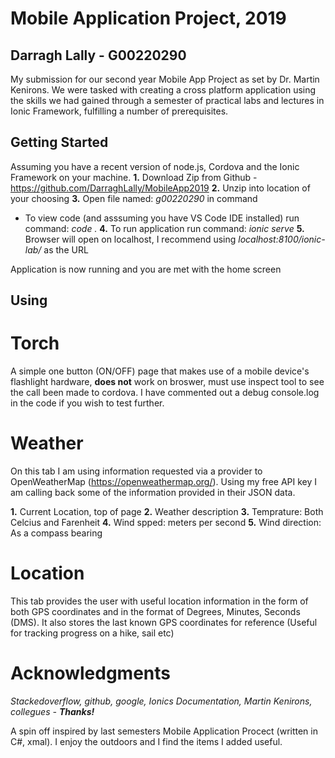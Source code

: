 # Mobile Application Project, 2019
## Darragh Lally - G00220290

My submission for our second year Mobile App Project as set by Dr. Martin Kenirons. We were tasked with creating a cross platform application using the skills we had gained through a semester of practical labs and lectures in Ionic Framework, fulfilling a number of prerequisites.

## Getting Started

Assuming you have a recent version of node.js, Cordova and the Ionic Framework on your machine.
  **1.** Download Zip from Github - https://github.com/DarraghLally/MobileApp2019
  **2.** Unzip into location of your choosing
  **3.** Open file named: *g00220290* in command
  - To view code (and asssuming you have VS Code IDE installed) run command: *code .*
  **4.** To run application run command: *ionic serve*
  **5.** Browser will open on localhost, I recommend using *localhost:8100/ionic-lab/* as the    URL
  
  Application is now running and you are met with the home screen
  
  ## Using
  
  # Torch
  A simple one button (ON/OFF) page that makes use of a mobile device's flashlight hardware, **does not** work on broswer, must use inspect tool to see the call been made to cordova. I have commented out a debug console.log in the code if you wish to test further.
  
  # Weather
  On this tab I am using information requested via a provider to OpenWeatherMap (https://openweathermap.org/). Using my free API key I am calling back some of the information provided in their JSON data.
  
  **1.** Current Location, top of page
  **2.** Weather description
  **3.** Temprature: Both Celcius and Farenheit
  **4.** Wind spped: meters per second
  **5.** Wind direction: As a compass bearing
  
  # Location
  This tab provides the user with useful location information in the form of both GPS coordinates and in the format of Degrees, Minutes, Seconds (DMS). It also stores the last known GPS coordinates for reference (Useful for tracking progress on a hike, sail etc)
  
  # Acknowledgments
  
  *Stackedoverflow, github, google, Ionics Documentation, Martin Kenirons, collegues - **Thanks!***
  
  A spin off inspired by last semesters Mobile Application Procect (written in C#, xmal). I enjoy the outdoors and I find the items I added useful.
  
  
  
